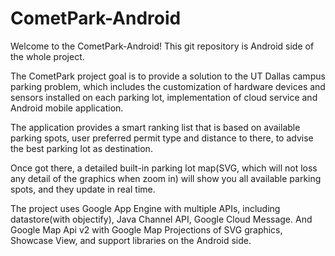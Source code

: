 CometPark-Android
=================
Welcome to the CometPark-Android! This git repository is Android side of the whole project.

The CometPark project goal is to provide a solution to the UT Dallas campus parking problem, which includes the customization of hardware devices and sensors installed on each parking lot, implementation of cloud service and Android mobile application.

The application provides a smart ranking list that is based on available parking spots, user preferred permit type and distance to there, to advise the best parking lot as destination.

Once got there, a detailed built-in parking lot map(SVG, which will not loss any detail of the graphics when zoom in) will show you all available parking spots, and they update in real time.

The project uses Google App Engine with multiple APIs, including datastore(with objectify), Java Channel API, Google Cloud Message. And Google Map Api v2 with Google Map Projections of SVG graphics, Showcase View, and support libraries on the Android side.
